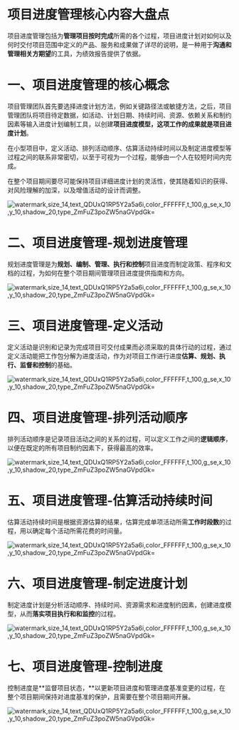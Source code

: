 # 项目进度管理核心内容大盘点

项目进度管理包括为**管理项目按时完成**所需的各个过程，项目进度计划对如何以及何时交付项目范围中定义的产品、服务和成果做了详尽的说明，是一种用于**沟通和管理相关方期望**的工具，为绩效报告提供了依据。

# 一、项目进度管理的核心概念

项目管理团队首先要选择进度计划方法，例如关键路径法或敏捷方法，之后，项目管理团队将项目待定数据，如活动、计划日期、持续时间、资源、依赖关系和制约因素等输入进度计划编制工具，以创建**项目进度模型，**这项工作的成果就是**项目进度计划**。

在小型项目中，定义活动、排列活动顺序、估算活动持续时间以及制定进度模型等过程之间的联系非常密切，以至于可视为一个过程，能够由一个人在较短时间内完成。

在整个项目期间要尽可能保持项目详细进度计划的灵活性，使其随着知识的获得、对风险理解的加深，以及增值活动的设计而调整。

 

![watermark,size_14,text_QDUxQ1RP5Y2a5a6i,color_FFFFFF,t_100,g_se,x_10,y_10,shadow_20,type_ZmFuZ3poZW5naGVpdGk=](https://s4.51cto.com/images/blog/202108/06/b24d121cdcdd2adafbf2111077f93f5a.png?x-oss-process=image/watermark,size_14,text_QDUxQ1RP5Y2a5a6i,color_FFFFFF,t_100,g_se,x_10,y_10,shadow_20,type_ZmFuZ3poZW5naGVpdGk=)

# 二、项目进度管理-规划进度管理

规划进度管理是为**规划、编制、管理、执行和控制**项目进度而制定政策、程序和文档的过程，为如何在整个项目期间管理项目进度提供指南和方向。

![watermark,size_14,text_QDUxQ1RP5Y2a5a6i,color_FFFFFF,t_100,g_se,x_10,y_10,shadow_20,type_ZmFuZ3poZW5naGVpdGk=](https://s4.51cto.com/images/blog/202108/06/8b1f07aba7bba1129ff952989fb6850a.png?x-oss-process=image/watermark,size_14,text_QDUxQ1RP5Y2a5a6i,color_FFFFFF,t_100,g_se,x_10,y_10,shadow_20,type_ZmFuZ3poZW5naGVpdGk=)

 

# 三、项目进度管理-定义活动

定义活动是识别和记录为完成项目可交付成果而必须采取的具体行动的过程，通过定义活动能把工作包分解为进度活动，作为对项目工作进行进度**估算、规划、执行、监督和控制**的基础。

![watermark,size_14,text_QDUxQ1RP5Y2a5a6i,color_FFFFFF,t_100,g_se,x_10,y_10,shadow_20,type_ZmFuZ3poZW5naGVpdGk=](https://s4.51cto.com/images/blog/202108/06/daaaa1c6c7a028accf6fbea09e2c643b.png?x-oss-process=image/watermark,size_14,text_QDUxQ1RP5Y2a5a6i,color_FFFFFF,t_100,g_se,x_10,y_10,shadow_20,type_ZmFuZ3poZW5naGVpdGk=)

 

# 四、项目进度管理-排列活动顺序

排列活动顺序是记录项目活动之间的关系的过程，可以定义工作之间的**逻辑顺序**，以便在既定的所有项目制约因素下，获得最高的效率。

![watermark,size_14,text_QDUxQ1RP5Y2a5a6i,color_FFFFFF,t_100,g_se,x_10,y_10,shadow_20,type_ZmFuZ3poZW5naGVpdGk=](https://s4.51cto.com/images/blog/202108/06/177102a02df4efb78445a4343be444ed.png?x-oss-process=image/watermark,size_14,text_QDUxQ1RP5Y2a5a6i,color_FFFFFF,t_100,g_se,x_10,y_10,shadow_20,type_ZmFuZ3poZW5naGVpdGk=)

 

# 五、项目进度管理-估算活动持续时间

估算活动持续时间是根据资源估算的结果，估算完成单项活动所需**工作时段数**的过程，用以确定每个活动所需花费的时间量。

![watermark,size_14,text_QDUxQ1RP5Y2a5a6i,color_FFFFFF,t_100,g_se,x_10,y_10,shadow_20,type_ZmFuZ3poZW5naGVpdGk=](https://s4.51cto.com/images/blog/202108/06/d8f1439d9963a7c27270a5a58549c915.png?x-oss-process=image/watermark,size_14,text_QDUxQ1RP5Y2a5a6i,color_FFFFFF,t_100,g_se,x_10,y_10,shadow_20,type_ZmFuZ3poZW5naGVpdGk=)

 

# 六、项目进度管理-制定进度计划

制定进度计划是分析活动顺序、持续时间、资源需求和进度制约因素，创建进度模型，从而**落实项目执行和和监控**的过程。

![watermark,size_14,text_QDUxQ1RP5Y2a5a6i,color_FFFFFF,t_100,g_se,x_10,y_10,shadow_20,type_ZmFuZ3poZW5naGVpdGk=](https://s4.51cto.com/images/blog/202108/06/5772c8662425511d07f2b729928ebb20.png?x-oss-process=image/watermark,size_14,text_QDUxQ1RP5Y2a5a6i,color_FFFFFF,t_100,g_se,x_10,y_10,shadow_20,type_ZmFuZ3poZW5naGVpdGk=)

 

# 七、项目进度管理-控制进度

控制进度是**监督项目状态，**以更新项目进度和管理进度基准变更的过程，在整个项目期间保持对进度基准的保护，且需要在整个项目期间开展。

![watermark,size_14,text_QDUxQ1RP5Y2a5a6i,color_FFFFFF,t_100,g_se,x_10,y_10,shadow_20,type_ZmFuZ3poZW5naGVpdGk=](https://s4.51cto.com/images/blog/202108/06/24d87d2cb344e799032d4462470410a9.png?x-oss-process=image/watermark,size_14,text_QDUxQ1RP5Y2a5a6i,color_FFFFFF,t_100,g_se,x_10,y_10,shadow_20,type_ZmFuZ3poZW5naGVpdGk=)

​        
